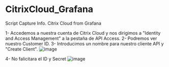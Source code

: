 # CitrixCloud_Grafana
Script Capture Info. Citrix Cloud from Grafana

1- Accedemos a nuestra cuenta de Citrix Cloud y nos dirigimos a "Identity and Access Management" a la pestaña de API Access.
2- Podremos ver nuestro Customer ID.
3- Introducimos un nombre para nuestro cliente API y "Create Client".
![image](https://user-images.githubusercontent.com/80542322/110987618-a521db00-836f-11eb-8ebf-3834f20f381b.png)

4- No falicitara el ID y Secret
![image](https://user-images.githubusercontent.com/80542322/110987928-21b4b980-8370-11eb-8033-557d698a50b0.png)


